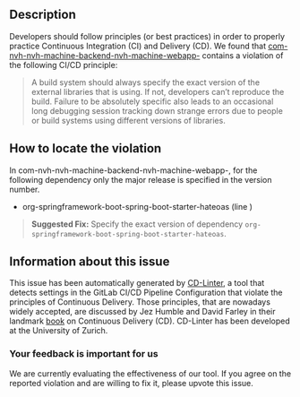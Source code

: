
## Description
Developers should follow principles (or best practices) in order to properly practice Continuous Integration (CI) and Delivery (CD).
We found that [com-nvh-nvh-machine-backend-nvh-machine-webapp-](https://gitlab.com/NvH/nvh-data-machine/blob/master/.gitlab-ci.yml) contains a violation of the following CI/CD principle:

> A build system should always specify the exact version of the external libraries that is using.
If not, developers can’t reproduce the build. Failure to be absolutely specific also leads to an occasional long debugging session tracking down strange errors due to people or build systems using different versions of libraries.

## How to locate the violation

In com-nvh-nvh-machine-backend-nvh-machine-webapp-, for the following dependency only the major release is specified in the version number.

* org-springframework-boot-spring-boot-starter-hateoas (line )

> **Suggested Fix:** Specify the exact version of dependency `org-springframework-boot-spring-boot-starter-hateoas`.

## Information about this issue

This issue has been automatically generated by [CD-Linter](https://gitlab.com/Jancso/configuration-analytics), a tool that detects settings in the GitLab CI/CD Pipeline Configuration that violate the principles of Continuous Delivery. Those principles, that are nowadays widely accepted, are discussed by Jez Humble and David Farley in their landmark [book](https://www.oreilly.com/library/view/continuous-delivery-reliable/9780321670250/) on Continuous Delivery (CD). CD-Linter has been developed at the University of Zurich.

### Your feedback is important for us
We are currently evaluating the effectiveness of our tool. If you agree on the reported violation and are willing to fix it, please upvote this issue.